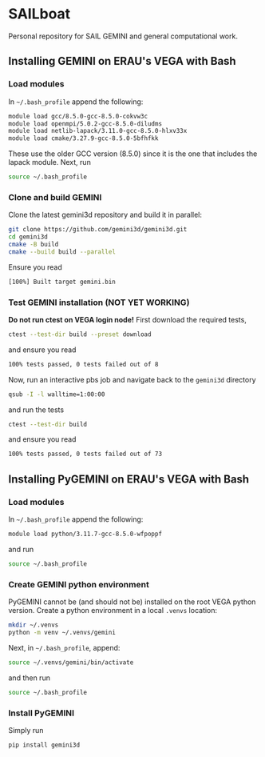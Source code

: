 # SAILboat
Personal repository for SAIL GEMINI and general computational work.

## Installing GEMINI on ERAU's VEGA with Bash

### Load modules
In `~/.bash_profile` append the following:
```sh
module load gcc/8.5.0-gcc-8.5.0-cokvw3c
module load openmpi/5.0.2-gcc-8.5.0-diludms
module load netlib-lapack/3.11.0-gcc-8.5.0-hlxv33x
module load cmake/3.27.9-gcc-8.5.0-5bfhfkk
```
These use the older GCC version (8.5.0) since it is the one that includes the lapack module. Next, run
```sh
source ~/.bash_profile
```

### Clone and build GEMINI
Clone the latest gemini3d repository and build it in parallel:
```sh
git clone https://github.com/gemini3d/gemini3d.git
cd gemini3d
cmake -B build
cmake --build build --parallel
```
Ensure you read
```sh
[100%] Built target gemini.bin
```

### Test GEMINI installation (**NOT YET WORKING**)
**Do not run ctest on VEGA login node!** First download the required tests,
```sh
ctest --test-dir build --preset download
```
and ensure you read
```sh
100% tests passed, 0 tests failed out of 8
```
Now, run an interactive pbs job and navigate back to the `gemini3d` directory
```sh
qsub -I -l walltime=1:00:00
```
and run the tests
```sh
ctest --test-dir build
```
and ensure you read
```sh
100% tests passed, 0 tests failed out of 73
```

## Installing PyGEMINI on ERAU's VEGA with Bash

### Load modules
In `~/.bash_profile` append the following:
```sh
module load python/3.11.7-gcc-8.5.0-wfpoppf
```
and run
```sh
source ~/.bash_profile
```

### Create GEMINI python environment
PyGEMINI cannot be (and should not be) installed on the root VEGA python version. Create a python environment in a local `.venvs` location:
```sh
mkdir ~/.venvs
python -m venv ~/.venvs/gemini
```
Next, in `~/.bash_profile`, append:
```sh
source ~/.venvs/gemini/bin/activate
```
and then run
```sh
source ~/.bash_profile
```

### Install PyGEMINI
Simply run
```sh
pip install gemini3d
```
